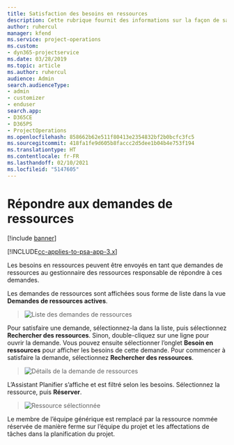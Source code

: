 ```yaml
---
title: Satisfaction des besoins en ressources
description: Cette rubrique fournit des informations sur la façon de satisfaire des besoins en ressources.
author: ruhercul
manager: kfend
ms.service: project-operations
ms.custom:
- dyn365-projectservice
ms.date: 03/28/2019
ms.topic: article
ms.author: ruhercul
audience: Admin
search.audienceType:
- admin
- customizer
- enduser
search.app:
- D365CE
- D365PS
- ProjectOperations
ms.openlocfilehash: 858662b62e511f80413e2354832bf2b0bcfc3fc5
ms.sourcegitcommit: 418fa1fe9d605b8faccc2d5dee1b04b4e753f194
ms.translationtype: HT
ms.contentlocale: fr-FR
ms.lasthandoff: 02/10/2021
ms.locfileid: "5147605"
---
```

# <a name="fulfilling-resource-requests"></a>Répondre aux demandes de ressources

[!include [banner](../includes/psa-now-project-operations.md)]

[!INCLUDE[cc-applies-to-psa-app-3.x](../includes/cc-applies-to-psa-app-3x.md)]

Les besoins en ressources peuvent être envoyés en tant que demandes de ressources au gestionnaire des ressources responsable de répondre à ces demandes.

Les demandes de ressources sont affichées sous forme de liste dans la vue **Demandes de ressources actives**.

> ![Liste des demandes de ressources](media/Resource-Management-image59.png)

Pour satisfaire une demande, sélectionnez-la dans la liste, puis sélectionnez **Rechercher des ressources**. Sinon, double-cliquez sur une ligne pour ouvrir la demande. Vous pouvez ensuite sélectionner l’onglet **Besoin en ressources** pour afficher les besoins de cette demande. Pour commencer à satisfaire la demande, sélectionnez **Rechercher des ressources**.

> ![Détails de la demande de ressources](media/Resource-Management-image60.png)

L’Assistant Planifier s’affiche et est filtré selon les besoins. Sélectionnez la ressource, puis **Réserver**.

> ![Ressource sélectionnée](media/Resource-Management-image61.png)

Le membre de l’équipe générique est remplacé par la ressource nommée réservée de manière ferme sur l’équipe du projet et les affectations de tâches dans la planification du projet.
